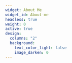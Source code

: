 ```yaml
---
widget: About Me
widget_id: About-me
headless: true
weight: 0
active: true
design:
  columns: "2"
  background:
    text_color_light: false
    image_darken: 0
---
```

